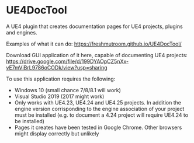 # UE4DocTool
A UE4 plugin that creates documentation pages for UE4 projects, plugins and engines.

Examples of what it can do: https://freshmutroom.github.io/UE4DocTool/


Download GUI application of it here, capable of documenting UE4 projects: 
https://drive.google.com/file/d/199DYAOpCZ5nXx-vE7mViBrL9786oCODk/view?usp=sharing

To use this application requires the following:
- Windows 10 (small chance 7/8/8.1 will work)
- Visual Studio 2019 (2017 might work)
- Only works with UE4.23, UE4.24 and UE4.25 projects. In addition the engine version corrisponding to the engine association of your project must be installed (e.g. to document a 4.24 project will require UE4.24 to be installed)
- Pages it creates have been tested in Google Chrome. Other browsers might display correctly but unlikely
